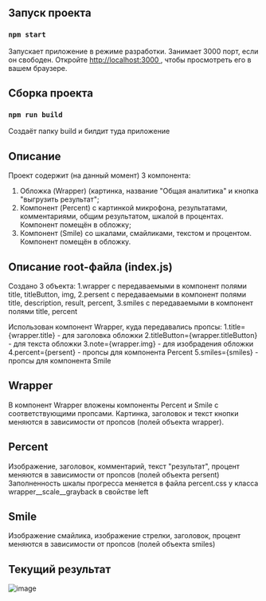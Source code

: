 ## Запуск проекта
### `npm start`
Запускает приложение в режиме разработки.
Занимает 3000 порт, если он свободен.
Откройте [http://localhost:3000 ](http://localhost:3000 ), чтобы просмотреть его в вашем браузере.

## Сборка проекта
### `npm run build`
Создаёт папку build и билдит туда приложение 

## Описание
Проект содержит (на данный момент) 3 компонента:
1. Обложка (Wrapper) (картинка, название "Общая аналитика" и кнопка "выгрузить результат";
2. Компонент (Percent) с картинкой микрофона, результатами, комментариями, общим результатом, шкалой в процентах. Компонент помещён в обложку;
3. Компонент (Smile) со шкалами, смайликами, текстом и процентом. Компонент помещён в обложку.

## Описание root-файла (index.js)
Создано 3 объекта:
1.wrapper с передаваемыми в компонент полями title, titleButton, img,
2.persent с передаваемыми в компонент полями title, description, result, percent,
3.smiles с передаваемыми в компонент полями title, percent

Использован компонент Wrapper, куда передавались пропсы: 
1.title={wrapper.title} - для заголовка обложки
2.titleButton={wrapper.titleButton} - для текста обложки
3.note={wrapper.img} - для изобрадения обложки
4.percent={persent} - пропсы для компонента Percent
5.smiles={smiles} - пропсы для компонента Smile

## Wrapper 
В компонент Wrapper вложены компоненты Percent и Smile с соответствующими пропсами.
Картинка, заголовок и текст кнопки меняются в зависимости от пропсов (полей объекта wrapper).

## Percent
Изображение, заголовок, комментарий, текст "результат", процент меняются в зависимости от пропсов (полей объекта persent)
Заполненность шкалы прогресса меняется в файла percent.css у класса wrapper__scale__grayback в свойстве left

## Smile
Изображение смайлика, изображение стрелки, заголовок, процент меняются в зависимости от пропсов (полей объекта smiles)

## Текущий результат
![image](https://github.com/vlad-da/analytics__frontend/assets/38006095/cd2c761c-9426-4f3e-b2ad-595393f20e62)
